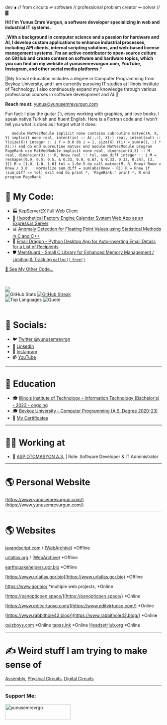 dev ∎ // from circuits ⇌ software // professional problem creator ↭ solver // ▓

__Hi! I'm Yunus Emre Vurgun, a software developer specializing in web and industrial IT systems.__

___With a background in computer science and a passion for hardware and AI, I develop custom applications to enhance industrial processes, including API clients, internal scripting solutions, and web-based license management systems. I'm an active contributor to open-source culture on GitHub and create content on software and hardware topics, which you can find on my website at yunusemrevurgun.com, YouTube, Instagram, and other social media platforms.__*

||My formal education includes a degree in Computer Programming from Beykoz University, and I am currently pursuing IT studies at Illinois Institute of Technology. I also continuously expand my knowledge through various professional courses in software development and AI.||

**Reach me at:** yunus@yunusemrevurgun.com

Fun fact: I play the guitar (`), enjoy working with graphics, and love books. I speak native Turkish and fluent English.
Here is a Fortran code and I won't tell you what is does as I forgot what it does:

     
       module MatVecModule implicit none contains subroutine matvec(A, X, Y) implicit none real, intent(in) :: A(:,:), X(:) real, intent(out) :: Y(size(X)) integer :: i Y = 0.0 do i = 1, size(X) Y(i) = sum(A(i, :) * X(:)) end do end subroutine matvec end module MatVecModule program PageRank use MatVecModule implicit none real, dimension(3,3) :: M real, dimension(3) :: R, Rnew real :: tol, sum_diff integer :: i M = reshape([0.0, 0.5, 0.5, & 0.33, 0.0, 0.67, & 0.33, 0.33, 0.34], [3, 3]) R = [1.0, 1.0, 1.0] tol = 1.0e-5 do call matvec(M, R, Rnew) Rnew = Rnew / 3.0  ! Normalize sum_diff = sum(abs(Rnew - R)) R = Rnew if (sum_diff <= tol) exit end do print *, 'PageRank:' print *, R end program PageRank


  
    
 

# 🐝 My Code:
- 🏭 [KepServerEX Full Web Client](https://github.com/yunusemrejr/KepServerEX-Full-Web-API-Client)
- 📆 [Hypothetical Factory Engine Calendar System Web App as an Express.js Server](https://github.com/yunusemrejr/pineapple_jet_engine_test_scheduler)
- 📊 [Anomaly Detection for Floating Point Values using Statistical Methods in C and C++](https://github.com/yunusemrejr/anomaly_detection_c_and_cpp)
- 🐉 [Email Dragon - Python Desktop App for Auto-inserting Email Details for a List of Recipients](https://github.com/yunusemrejr/emaildragon-py)
- 🛡️ [MemGuard - Small C Library for Enhanced Memory Management / Limiting & Tracking `malloc()` `free()`](https://github.com/yunusemrejr/memguard)



[🔗 See My Other Code...](https://github.com/yunusemrejr/yunusemrejr/blob/main/MORE.md)

<br> <br> 
![](https://komarev.com/ghpvc/?username=yunusemrejr)<br>
![GitHub Stats](https://github-readme-stats.vercel.app/api?username=yunusemrejr&show_icons=true&theme=default) [![GitHub Streak](https://github-readme-streak-stats.herokuapp.com/?user=yunusemrejr)](https://git.io/streak-stats) 
<br>
![Top Languages](https://github-readme-stats.vercel.app/api/top-langs/?username=yunusemrejr&layout=compact) 
 ![Quote](https://quotes-github-readme.vercel.app/api?type=horizontal&theme=default)
<br> <br> 
 
# 🐬 Socials:

- 🐦 [Twitter @yunusemrevrgn](https://twitter.com/yunusemrevrgn)
- 💼 [LinkedIn](https://www.linkedin.com/in/yunus-emre-vurgun-49ba9a177)
- 📸 [Instagram](https://www.instagram.com/yunus_emrevurgun/)
- 📹 [YouTube](https://www.youtube.com/channel/UC1lBm9ipV1au7VIcbALV2HA)

---------------------

# 🏫 Education

- 🎓 [Illinois Institute of Technology - Information Technology (Bachelor's) - 2023 - ongoing](#)
- 🎓 [Beykoz University - Computer Programming (A.S. Degree 2020-23)](https://beykoz.edu.tr/)
- 📜 [My Certificates](https://github.com/yunusemrejr/Certificates)

---------------------

# 🧑‍💼 Working at

- 🏢 [ASP OTOMASYON A.Ş.](https://opcturkey.com/) | Role: Software Developer & IT Administrator

---------------------


# 🌎 Personal Website

[https://www.yunusemrevurgun.com/](https://www.yunusemrevurgun.com/)

--------------------

# 🌎 Websites

[javandscript.com](#) / ([WebArchive](https://web.archive.org/web/*/https://www.javandscript.com/)) *Offline

[urlatlas.org](#) / ([WebArchive](https://web.archive.org/web/*/https://www.urlatlas.org/)) *Offline

[earthquakehelpers.gor.bio](https://earthquakehelpers.gor.bio/)  *Offline

[https://www.urlatlas.gor.bio](https://www.urlatlas.gor.bio)  *Offline

https://www.gor.bio/ *multiple web projects, *Online

[https://panopticpen.space/](https://panopticpen.space/)  *Online

[https://www.editvirtuoso.com/](https://www.editvirtuoso.com/)  *Online

[https://www.rabbithole42.blog/](https://www.rabbithole42.blog/)  *Online

[quizboys.com](https://www.quizboys.com)  *Online
[tapas.ink](https://tapas.ink)  *Online
[HeadsetHub.org](https://headsethub.org)  *Online


--------------------

# ✍️ Weird stuff I am trying to make sense of

[Assembly](https://github.com/yunusemrejr/Assembly),
[Physical Circuits](https://github.com/yunusemrejr/PhysicalCircuits),
[Digital Circuits](https://github.com/yunusemrejr/CircuitsWithDigitalWorks)

--------------------
<h3 align="left">Support Me:</h3>
<p><a href="https://www.buymeacoffee.com/yunusemrevrgn"> <img align="left" src="https://cdn.buymeacoffee.com/buttons/v2/default-yellow.png" height="50" width="210" alt="yunusemrevrgn" /></a></p>
 
